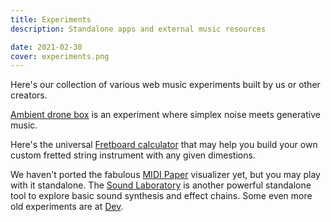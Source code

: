 ```yaml
---
title: Experiments
description: Standalone apps and external music resources

date: 2021-02-30
cover: experiments.png
---
```


Here's our collection of various web music experiments built by us or other creators.

[Ambient drone box](./ambience/index.md) is an experiment where simplex noise meets generative music.

Here's the universal [Fretboard calculator](./fretboard/index.md) that may help you build your own custom fretted string instrument with any given dimestions.

We haven't ported the fabulous [MIDI Paper](./paper/index.md) visualizer yet, but you may play with it standalone. The [Sound Laboratory](./lab/index.md) is another powerful standalone tool to explore basic sound synthesis and effect chains. Some even more old experiments are at [Dev](./dev/index.md).
